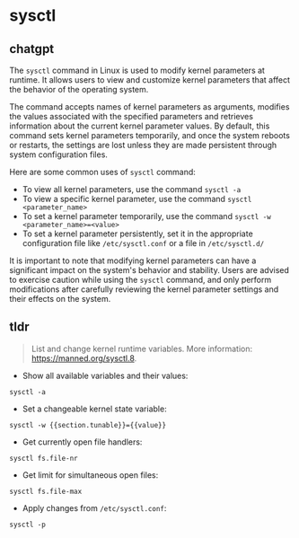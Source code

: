 # sysctl 
## chatgpt 
The `sysctl` command in Linux is used to modify kernel parameters at runtime. It allows users to view and customize kernel parameters that affect the behavior of the operating system. 

The command accepts names of kernel parameters as arguments, modifies the values associated with the specified parameters and retrieves information about the current kernel parameter values. By default, this command sets kernel parameters temporarily, and once the system reboots or restarts, the settings are lost unless they are made persistent through system configuration files.

Here are some common uses of `sysctl` command:

- To view all kernel parameters, use the command `sysctl -a`
- To view a specific kernel parameter, use the command `sysctl <parameter_name>`
- To set a kernel parameter temporarily, use the command `sysctl -w <parameter_name>=<value>`
- To set a kernel parameter persistently, set it in the appropriate configuration file like `/etc/sysctl.conf` or a file in `/etc/sysctl.d/`

It is important to note that modifying kernel parameters can have a significant impact on the system's behavior and stability. Users are advised to exercise caution while using the `sysctl` command, and only perform modifications after carefully reviewing the kernel parameter settings and their effects on the system. 

## tldr 
 
> List and change kernel runtime variables.
> More information: <https://manned.org/sysctl.8>.

- Show all available variables and their values:

`sysctl -a`

- Set a changeable kernel state variable:

`sysctl -w {{section.tunable}}={{value}}`

- Get currently open file handlers:

`sysctl fs.file-nr`

- Get limit for simultaneous open files:

`sysctl fs.file-max`

- Apply changes from `/etc/sysctl.conf`:

`sysctl -p`
